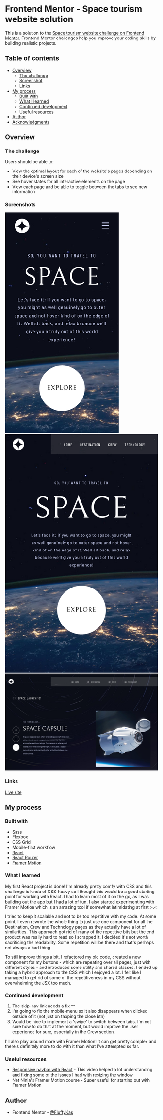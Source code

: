 # Frontend Mentor - Space tourism website solution

This is a solution to the [Space tourism website challenge on Frontend Mentor](https://www.frontendmentor.io/challenges/space-tourism-multipage-website-gRWj1URZ3). Frontend Mentor challenges help you improve your coding skills by building realistic projects.

## Table of contents

- [Overview](#overview)
  - [The challenge](#the-challenge)
  - [Screenshot](#screenshot)
  - [Links](#links)
- [My process](#my-process)
  - [Built with](#built-with)
  - [What I learned](#what-i-learned)
  - [Continued development](#continued-development)
  - [Useful resources](#useful-resources)
- [Author](#author)
- [Acknowledgments](#acknowledgments)

## Overview

### The challenge

Users should be able to:

- View the optimal layout for each of the website's pages depending on their device's screen size
- See hover states for all interactive elements on the page
- View each page and be able to toggle between the tabs to see new information

### Screenshots

![](./screenshots/space-tourism-mobile.png)
![](./screenshots/space-tourism-tablet.png)
![](./screenshots/space-tourism-desktop.png)

### Links

[Live site](https://space-tourism-kas.netlify.app/)

## My process

### Built with

- Sass
- Flexbox
- CSS Grid
- Mobile-first workflow
- [React](https://reactjs.org/)
- [React Router](https://reactrouter.com/)
- [Framer Motion](https://www.framer.com/motion/)

### What I learned

My first React project is done! I'm already pretty comfy with CSS and this challenge is kinda of CSS-heavy so I thought this would be a good starting point for working with React. I had to learn most of it on the go, as I was building out the app but I had a lot of fun. I also started experimenting with Framer Motion which is an amazing tool if somewhat intimidating at first >.<

I tried to keep it scalable and not to be too repetitive with my code. At some point, I even rewrote the whole thing to just use one component for all the Destination, Crew and Technology pages as they actually have a lot of similarities. This approach got rid of many of the repetitive bits but the end product was really hard to read so I scrapped it. I decided it's not worth sacrificing the readability. Some repetition will be there and that's perhaps not always a bad thing.

To still improve things a bit, I refactored my old code, created a new component for my buttons - which are repeating over all pages, just with different styles - and introduced some utility and shared classes. I ended up taking a hybrid approach to the CSS which I enjoyed a lot. I felt like I managed to get rid of some of the repetitiveness in my CSS without overwhelming the JSX too much.

### Continued development

1. The skip-nav link needs a fix ^^
2. I'm going to fix the mobile-menu so it also disappears when clicked outside of it (not just on tapping the close btn)
3. Would be nice to implement a 'swipe' to switch between tabs. I'm not sure how to do that at the moment, but would improve the user experience for sure, especially in the Crew section.

I'll also play around more with Framer Motion! It can get pretty complex and there's definitely more to do with it than what I've attempted so far.

### Useful resources

- [Responsive navbar with React](https://www.youtube.com/watch?v=8kPk7CTOQh4) - This video helped a lot understanding and fixing some of the issues I had with resizing the window
- [Net Ninja's Framer Motion course](https://www.youtube.com/watch?v=2V1WK-3HQNk&list=PL4cUxeGkcC9iHDnQfTHEVVceOEBsOf07i) - Super useful for starting out with Framer Motion

## Author

- Frontend Mentor - [@FluffyKas](https://www.frontendmentor.io/profile/FluffyKas)
